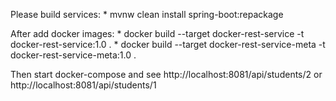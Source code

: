 Please build services:
    * mvnw clean install spring-boot:repackage

After add docker images:
    * docker build --target docker-rest-service -t docker-rest-service:1.0 .
    * docker build --target docker-rest-service-meta -t docker-rest-service-meta:1.0 .

Then start docker-compose and see http://localhost:8081/api/students/2 or http://localhost:8081/api/students/1